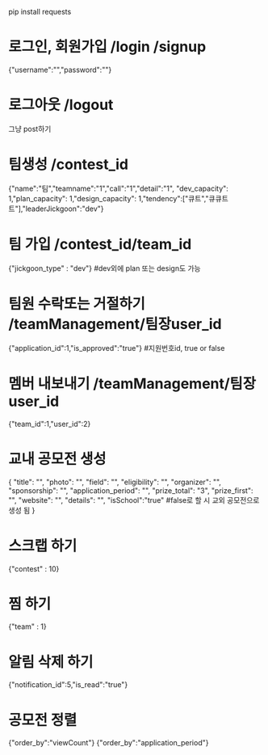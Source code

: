 pip install requests

# 로그인, 회원가입 /login /signup

{"username":"","password":""}

# 로그아웃 /logout

그냥 post하기

# 팀생성 /contest_id

{"name":"팀","teamname":"1","call":"1","detail":"1",
"dev_capacity": 1,"plan_capacity": 1,"design_capacity": 1,"tendency":["큐트","큐큐트트"],"leaderJickgoon":"dev"}

# 팀 가입 /contest_id/team_id

{"jickgoon_type" : "dev"} #dev외에 plan 또는 design도 가능

# 팀원 수락또는 거절하기 /teamManagement/팀장user_id

{"application_id":1,"is_approved":"true"} #지원번호id, true or false

# 멤버 내보내기 /teamManagement/팀장user_id

{"team_id":1,"user_id":2}

# 교내 공모전 생성

{
"title": "",
"photo": "",
"field": "",
"eligibility": "",
"organizer": "",
"sponsorship": "",
"application_period": "",
"prize_total": "3",
"prize_first": "",
"website": "",
"details": "",
"isSchool":"true" #false로 할 시 교외 공모전으로 생성 됨
}

# 스크랩 하기

{"contest" : 10}

# 찜 하기

{"team" : 1}

# 알림 삭제 하기

{"notification_id":5,"is_read":"true"}

# 공모전 정렬

{"order_by":"viewCount"}
{"order_by":"application_period"}

